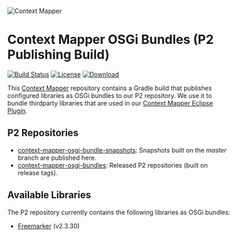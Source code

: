 ![Context Mapper](https://raw.githubusercontent.com/wiki/ContextMapper/context-mapper-dsl/logo/cm-logo-github-small.png) 
# Context Mapper OSGi Bundles (P2 Publishing Build)
[![Build Status](https://travis-ci.com/ContextMapper/context-mapper-osgi-bundles.svg?branch=master)](https://travis-ci.com/ContextMapper/context-mapper-osgi-bundles) [![License](https://img.shields.io/badge/License-Apache%202.0-blue.svg)](https://opensource.org/licenses/Apache-2.0) [ ![Download](https://api.bintray.com/packages/contextmapper/context-mapper-osgi-bundles/updatesites/images/download.svg) ](https://bintray.com/contextmapper/context-mapper-osgi-bundles/updatesites/_latestVersion)

This [Context Mapper](https://contextmapper.org/) repository contains a Gradle build that publishes configured libraries as OSGi bundles to our P2 repository.
We use it to bundle thirdparty libraries that are used in our [Context Mapper Eclipse Plugin](https://github.com/ContextMapper/context-mapper-dsl).

## P2 Repositories
 * [context-mapper-osgi-bundle-snapshots](https://dl.bintray.com/contextmapper/context-mapper-osgi-bundle-snapshots/): Snapshots built on the _master_ branch are published here.
 * [context-mapper-osgi-bundles](https://dl.bintray.com/contextmapper/context-mapper-osgi-bundles/): Released P2 repositories (built on release tags).
 
 ## Available Libraries
 The P2 repository currently contains the following libraries as OSGi bundles:
  * [Freemarker](https://freemarker.apache.org/) (v2.3.30)
